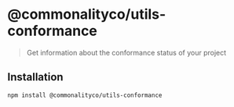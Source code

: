 # @commonalityco/utils-conformance
> Get information about the conformance status of your project
## Installation

```sh
npm install @commonalityco/utils-conformance
```